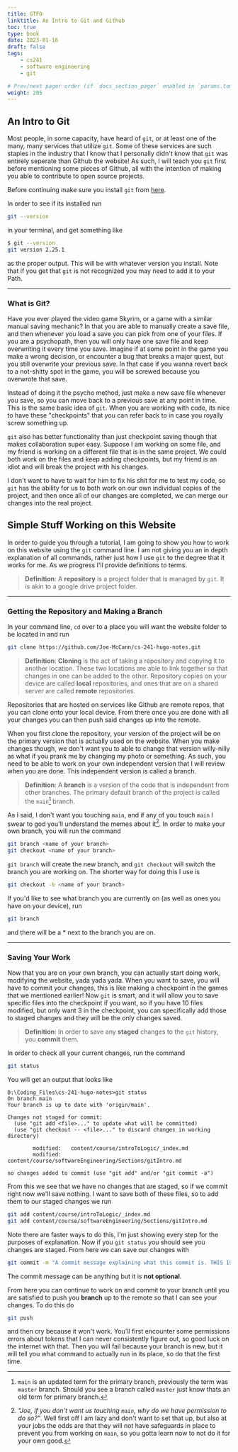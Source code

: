 ```yaml
---
title: GTFO
linktitle: An Intro to Git and Github
toc: true
type: book
date: 2023-01-16
draft: false
tags:
    - cs241
    - software engineering
    - git

# Prev/next pager order (if `docs_section_pager` enabled in `params.toml`)
weight: 205
---
```


## An Intro to Git

Most people, in some capacity, have heard of `git`, or at least one of the many, many services that utilize `git`. Some of these services are such staples in the industry that I know that I personally didn't know that `git` was entirely seperate than Github the website! As such, I will teach you `git` first before mentioning some pieces of Github, all with the intention of making you able to contribute to open source projects.

Before continuing make sure you install `git` from [here](https://git-scm.com/book/en/v2/Getting-Started-Installing-Git).

In order to see if its installed run

```bash
git --version
```

in your terminal, and get something like

```bash
$ git --version
git version 2.25.1
```

as the proper output. This will be with whatever version you install. Note that if you get that `git` is not recognized you may need to add it to your Path.

---

### What is Git?

Have you ever played the video game Skyrim, or a game with a similar manual saving mechanic? In that you are able to manually create a save file, and then whenever you load a save you can pick from one of your files. If you are a psychopath, then you will only have one save file and keep overwriting it every time you save. Imagine if at some point in the game you make a wrong decision, or encounter a bug that breaks a major quest, but you still overwrite your previous save. In that case if you wanna revert back to a not-shitty spot in the game, you will be screwed because you overwrote that save.

Instead of doing it the psycho method, just make a new save file whenever you save, so you can move back to a previous save at any point in time. This is the same basic idea of `git`. When you are working with code, its nice to have these "checkpoints" that you can refer back to in case you royally screw something up.

`git` also has better functionality than just checkpoint saving though that makes collaboration super easy. Suppose I am working on some file, and my friend is working on a different file that is in the same project. We could both work on the files and keep adding checkpoints, but my friend is an idiot and will break the project with his changes.

I don't want to have to wait for him to fix his shit for me to test my code, so `git` has the ability for us to both work on our own individual copies of the project, and then once all of our changes are completed, we can merge our changes into the real project.

## Simple Stuff Working on this Website

In order to guide you through a tutorial, I am going to show you how to work on this website using the `git` command line. I am not giving you an in depth explanation of all commands, rather just how I use `git` to the degree that it works for me. As we progress I'll provide definitions to terms.

> **Definition**: A **repository** is a project folder that is managed by `git`. It is akin to a google drive project folder.

---

### Getting the Repository and Making a Branch

In your command line, `cd` over to a place you will want the website folder to be located in and run

```bash
git clone https://github.com/Joe-McCann/cs-241-hugo-notes.git
```

> **Definition**: **Cloning** is the act of taking a repository and copying it to another location. These two locations are able to link together so that changes in one can be added to the other. Repository copies on your device are called **local** repositories, and ones that are on a shared server are called **remote** repositories.

Repositories that are hosted on services like Github are remote repos, that you can clone onto your local device. From there once you are done with all your changes you can then push said changes up into the remote.

When you first clone the repository, your version of the project will be on the primary version that is actually used on the website. When you make changes though, we don't want you to able to change that version willy-nilly as what if you prank me by changing my photo or something. As such, you need to be able to work on your own independent version that I will review when you are done. This independent version is called a branch.

> **Definition**: A **branch** is a version of the code that is independent from other branches. The primary default branch of the project is called the `main`[^1] branch.

As I said, I don't want you touching `main`, and if any of you touch `main` I swear to god you'll understand the memes about it[^2]. In order to make your own branch, you will run the command

```bash
git branch <name of your branch>
git checkout <name of your branch>
```

`git branch` will create the new branch, and `git checkout` will switch the branch you are working on. The shorter way for doing this I use is

```bash
git checkout -b <name of your branch>
```

If you'd like to see what branch you are currently on (as well as ones you have on your device), run

```bash
git branch
```

and there will be a \* next to the branch you are on.

---

### Saving Your Work

Now that you are on your own branch, you can actually start doing work, modifying the website, yada yada yada. When you want to save, you will have to commit your changes, this is like making a checkpoint in the games that we mentioned earlier! Now `git` is smart, and it will allow you to save specific files into the checkpoint if you want, so if you have 10 files modified, but only want 3 in the checkpoint, you can specifically add those to staged changes and they will be the only changes saved.

> **Definition**: In order to save any **staged** changes to the `git` history, you **commit** them.

In order to check all your current changes, run the command

```bash
git status
```

You will get an output that looks like

```git
D:\Coding_Files\cs-241-hugo-notes>git status
On branch main
Your branch is up to date with 'origin/main'.

Changes not staged for commit:
  (use "git add <file>..." to update what will be committed)
  (use "git checkout -- <file>..." to discard changes in working directory)

        modified:   content/course/introToLogic/_index.md
        modified:   content/course/softwareEngineering/Sections/gitIntro.md

no changes added to commit (use "git add" and/or "git commit -a")
```

From this we see that we have no changes that are staged, so if we commit right now we'll save nothing. I want to save both of these files, so to add them to our staged changes we run

```bash
git add content/course/introToLogic/_index.md
git add content/course/softwareEngineering/Sections/gitIntro.md
```

Note there are faster ways to do this, I'm just showing every step for the purposes of explanation. Now if you `git status` you should see you changes are staged. From here we can save our changes with

```bash
git commit -m "A commit message explaining what this commit is. THIS IS REQUIRED"
```

The commit message can be anything but it is **not optional**.

From here you can continue to work on and commit to your branch until you are satisfied to push you **branch** up to the remote so that I can see your changes. To do this do

```bash
git push
```

and then cry because it won't work. You'll first encounter some permissions errors about tokens that I can never consistently figure out, so good luck on the internet with that. Then you will fail because your branch is new, but it will tell you what command to actually run in its place, so do that the first time.

[^1]: `main` is an updated term for the primary branch, previously the term was `master` branch. Should you see a branch called `master` just know thats an old term for primary branch.

[^2]: *"Joe, if you don't want us touching `main`, why do we have permission to do so?"*. Well first off I am lazy and don't want to set that up, but also at your jobs the odds are that they will not have safeguards in place to prevent you from working on `main`, so you gotta learn now to not do it for your own good.
